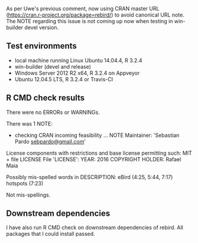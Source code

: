 As per Uwe's previous comment, now using CRAN master URL (<https://cran.r-project.org/package=rebird/>) to avoid canonical URL note. The NOTE regarding this issue is not coming up now when testing in win-builder devel version. 

## Test environments
* local machine running Linux Ubuntu 14.04.4, R 3.2.4
* win-builder (devel and release)
* Windows Server 2012 R2 x64, R 3.2.4 on Appveyor
* Ubuntu 12.04.5 LTS, R 3.2.4 or Travis-CI

## R CMD check results
There were no ERRORs or WARNINGs. 

There was 1 NOTE:

* checking CRAN incoming feasibility ... NOTE
Maintainer: 'Sebastian Pardo <sebpardo@gmail.com>'

License components with restrictions and base license permitting such:
  MIT + file LICENSE
File 'LICENSE':
  YEAR: 2016
  COPYRIGHT HOLDER: Rafael Maia

Possibly mis-spelled words in DESCRIPTION:
  eBird (4:25, 5:44, 7:17)
  hotspots (7:23)

  Not mis-spellings.

## Downstream dependencies
I have also run R CMD check on downstream dependencies of rebird.
All packages that I could install passed.
